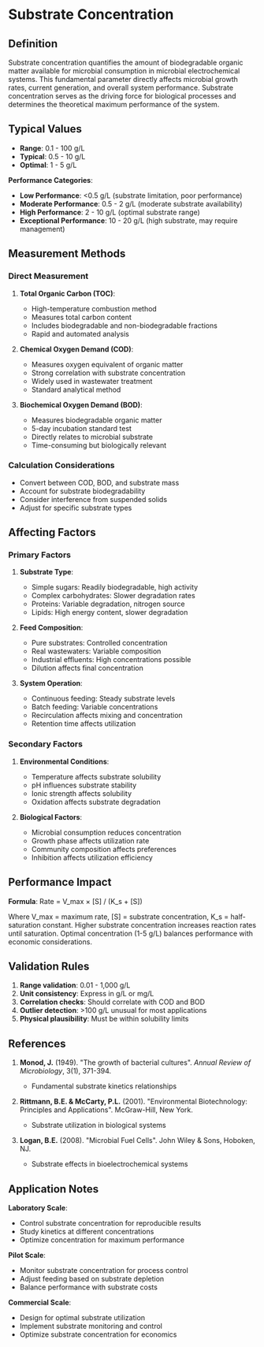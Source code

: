<!--
Parameter ID: substrate_concentration
Category: biological
Generated: 2025-01-16T12:16:00.000Z
-->

# Substrate Concentration

## Definition

Substrate concentration quantifies the amount of biodegradable organic matter
available for microbial consumption in microbial electrochemical systems. This
fundamental parameter directly affects microbial growth rates, current
generation, and overall system performance. Substrate concentration serves as
the driving force for biological processes and determines the theoretical
maximum performance of the system.

## Typical Values

- **Range**: 0.1 - 100 g/L
- **Typical**: 0.5 - 10 g/L
- **Optimal**: 1 - 5 g/L

**Performance Categories**:

- **Low Performance**: <0.5 g/L (substrate limitation, poor performance)
- **Moderate Performance**: 0.5 - 2 g/L (moderate substrate availability)
- **High Performance**: 2 - 10 g/L (optimal substrate range)
- **Exceptional Performance**: 10 - 20 g/L (high substrate, may require
  management)

## Measurement Methods

### Direct Measurement

1. **Total Organic Carbon (TOC)**:
   - High-temperature combustion method
   - Measures total carbon content
   - Includes biodegradable and non-biodegradable fractions
   - Rapid and automated analysis

2. **Chemical Oxygen Demand (COD)**:
   - Measures oxygen equivalent of organic matter
   - Strong correlation with substrate concentration
   - Widely used in wastewater treatment
   - Standard analytical method

3. **Biochemical Oxygen Demand (BOD)**:
   - Measures biodegradable organic matter
   - 5-day incubation standard test
   - Directly relates to microbial substrate
   - Time-consuming but biologically relevant

### Calculation Considerations

- Convert between COD, BOD, and substrate mass
- Account for substrate biodegradability
- Consider interference from suspended solids
- Adjust for specific substrate types

## Affecting Factors

### Primary Factors

1. **Substrate Type**:
   - Simple sugars: Readily biodegradable, high activity
   - Complex carbohydrates: Slower degradation rates
   - Proteins: Variable degradation, nitrogen source
   - Lipids: High energy content, slower degradation

2. **Feed Composition**:
   - Pure substrates: Controlled concentration
   - Real wastewaters: Variable composition
   - Industrial effluents: High concentrations possible
   - Dilution affects final concentration

3. **System Operation**:
   - Continuous feeding: Steady substrate levels
   - Batch feeding: Variable concentrations
   - Recirculation affects mixing and concentration
   - Retention time affects utilization

### Secondary Factors

1. **Environmental Conditions**:
   - Temperature affects substrate solubility
   - pH influences substrate stability
   - Ionic strength affects solubility
   - Oxidation affects substrate degradation

2. **Biological Factors**:
   - Microbial consumption reduces concentration
   - Growth phase affects utilization rate
   - Community composition affects preferences
   - Inhibition affects utilization efficiency

## Performance Impact

**Formula**: Rate = V_max × [S] / (K_s + [S])

Where V_max = maximum rate, [S] = substrate concentration, K_s = half-saturation
constant. Higher substrate concentration increases reaction rates until
saturation. Optimal concentration (1-5 g/L) balances performance with economic
considerations.

## Validation Rules

1. **Range validation**: 0.01 - 1,000 g/L
2. **Unit consistency**: Express in g/L or mg/L
3. **Correlation checks**: Should correlate with COD and BOD
4. **Outlier detection**: >100 g/L unusual for most applications
5. **Physical plausibility**: Must be within solubility limits

## References

1. **Monod, J.** (1949). "The growth of bacterial cultures". _Annual Review of
   Microbiology_, 3(1), 371-394.
   - Fundamental substrate kinetics relationships

2. **Rittmann, B.E. & McCarty, P.L.** (2001). "Environmental Biotechnology:
   Principles and Applications". McGraw-Hill, New York.
   - Substrate utilization in biological systems

3. **Logan, B.E.** (2008). "Microbial Fuel Cells". John Wiley & Sons, Hoboken,
   NJ.
   - Substrate effects in bioelectrochemical systems

## Application Notes

**Laboratory Scale**:

- Control substrate concentration for reproducible results
- Study kinetics at different concentrations
- Optimize concentration for maximum performance

**Pilot Scale**:

- Monitor substrate concentration for process control
- Adjust feeding based on substrate depletion
- Balance performance with substrate costs

**Commercial Scale**:

- Design for optimal substrate utilization
- Implement substrate monitoring and control
- Optimize substrate concentration for economics
